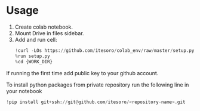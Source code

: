 # Usage

1. Create colab notebook.
2. Mount Drive in files sidebar.
3. Add and run cell:
    ```python
    !curl -LOs https://github.com/itesoro/colab_env/raw/master/setup.py 
    %run setup.py
    %cd {WORK_DIR}
    ```
    
If running the first time add public key to your github account.

To install python packages from private repository run the following line in your notebook
```python
!pip install git+ssh://git@github.com/itesoro/<repository-name>.git
```
